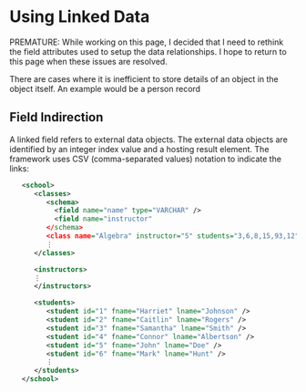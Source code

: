 # Using Linked Data

PREMATURE:
While working on this page, I decided that I need to rethink the field attributes used to
setup the data relationships.  I hope to return to this page when these issues are resolved.




There are cases where it is inefficient to store details of an object in the object itself.  An
example would be a person record 

## Field Indirection

A linked field refers to external data objects.  The external data objects are identified by
an integer index value and a hosting result element.  The framework uses CSV (comma-separated values)
notation to indicate the links:

~~~xml
   <school>
      <classes>
         <schema>
           <field name="name" type="VARCHAR" />
           <field name="instructor"
         </schema>
         <class name="Algebra" instructor="5" students="3,6,8,15,93,12" />
         ⋮
      </classes>

      <instructors>
      ⋮
      </instructors>

      <students>
         <student id="1" fname="Harriet" lname="Johnson" />
         <student id="2" fname="Caitlin" lname="Rogers" />
         <student id="3" fname="Samantha" lname="Smith" />
         <student id="4" fname="Connor" lname="Albertson" />
         <student id="5" fname="John" lname="Doe" />
         <student id="6" fname="Mark" lname="Hunt" />
         ⋮
      </students>
   </school>
~~~

